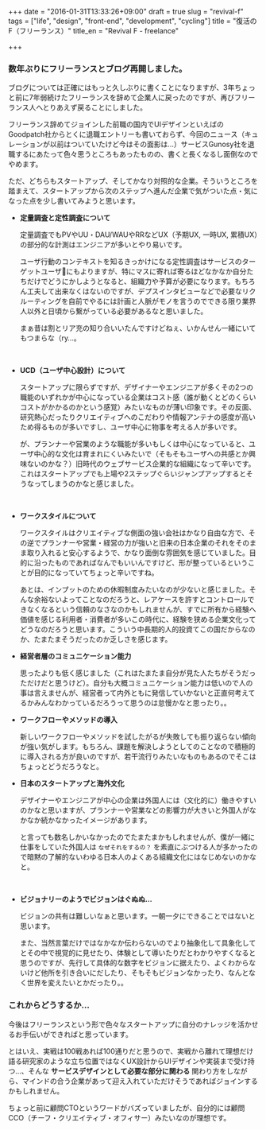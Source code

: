 +++
date = "2016-01-31T13:33:26+09:00"
draft = true
slug = "revival-f"
tags = ["life", "design", "front-end", "development", "cycling"]
title = "復活のF（フリーランス）"
title_en = "Revival F - freelance"

+++

### 数年ぶりにフリーランスとブログ再開しました。

ブログについては正確にはもっと久しぶりに書くことになりますが、3年ちょっと前に7年弱続けたフリーランスを辞めて企業人に戻ったのですが、再びフリーランス人へとりあえず戻ることにしました。

フリーランス辞めてジョインした前職の国内でUIデザインといえばのGoodpatch社からとくに退職エントリーも書いておらず、今回のニュース（キュレーションが以前はついていたけど今はその面影は…）サービスGunosy社を退職するにあたって色々思うところもあったものの、書くと長くなるし面倒なのでやめます。

ただ、どちらもスタートアップ、そしてかなり対照的な企業。そういうところを踏まえて、スタートアップから次のステップへ進んだ企業で気がついた点・気になった点を少し書いてみようと思います。

- **定量調査と定性調査について**

  定量調査でもPVやUU・DAU/WAUやRRなどUX（予期UX, 一時UX, 累積UX）の部分的な計測はエンジニアが多いとやり易いです。

  ユーザ行動のコンテキストを知るきっかけになる定性調査はサービスのターゲットユーザにもよりますが、特にマスに寄れば寄るほどなかなか自分たちだけでどうにかしようとなると、組織力や予算が必要になります。もちろん工夫して出来なくはないのですが、デプスインタビューなどで必要なリクルーティングを自前でやるには計画と人脈がモノを言うのでできる限り業界人以外と日頃から繋がっている必要があるなと思いました。

  まぁ昔は割とリア充の知り合いいたんですけどねぇ、いかんせん一緒にいてもつまらな（ry…。

  ​

- **UCD（ユーザ中心設計）について**

  スタートアップに限らずですが、デザイナーやエンジニアが多くその2つの職能のいずれかが中心になっている企業はコスト感（誰が動くとどのくらいコストがかかるのかという感覚）みたいなものが薄い印象です。その反面、研究熱心だったりクリエイティブへのこだわりや情報アンテナの感度が高いため得るものが多いですし、ユーザ中心に物事を考える人が多いです。

  が、プランナーや営業のような職能が多いもしくは中心になっていると、ユーザ中心的な文化は育まれにくいみたいで（そもそもユーザへの共感とか興味ないのかな？）旧時代のウェブサービス企業的な組織になって辛いです。これはスタートアップでも上場や2ステップぐらいジャンプアップするとそうなってしまうのかなと感じました。

  ​

- **ワークスタイルについて**

  ワークスタイルはクリエイティブな側面の強い会社はかなり自由な方で、その逆でプランナーや営業・経営の力が強いと旧来の日本企業のそれをそのまま取り入れると安心するようで、かなり面倒な雰囲気を感じていました。目的に沿ったものであればなんでもいいんですけど、形が整っているということが目的になっていてちょっと辛いですね。

  あとは、インプットのための休暇制度みたいなのが少ないと感じました。そんな余裕ないよってことなのだろうと、レアケースを許すとコントロールできなくなるという信頼のなさなのかもしれませんが、すでに所有から経験へ価値を感じる利用者・消費者が多いこの時代に、経験を狭める企業文化ってどうなのだろうと思います。こういう中長期的人的投資てこの国だからなのか、たまたまそうだったのか乏しさを感じます。

- **経営者層のコミュニケーション能力**

  思ったよりも低く感じました（これはたまたま自分が見た人たちがそうだっただけだと思うけど）。自分も大概コミュニケーション能力は低いので人の事は言えませんが、経営者って内外ともに発信していかないと正直何考えてるかみんなわかっているだろうって思うのは怠慢かなと思ったり。。

- **ワークフローやメソッドの導入**

  新しいワークフローやメソッドを試したがるが失敗しても振り返らない傾向が強い気がします。もちろん、課題を解決しようとしてのことなので積極的に導入される方が良いのですが、若干流行りみたいなものもあるのでそこはちょっとどうだろうなと。

- **日本のスタートアップと海外文化**

  デザイナーやエンジニアが中心の企業は外国人には（文化的に）働きやすいのかなと思いますが、プランナーや営業などの影響力が大きいと外国人がなかなか続かなかったイメージがあります。

  と言っても数名しかいなかったのでたまたまかもしれませんが、僕が一緒に仕事をしていた外国人は `なぜそれをするの？` を素直にぶつける人が多かったので暗黙の了解的ないわゆる日本人のよくある組織文化にはなじめないのかなと。

  ​

- **ビジョナリーのようでビジョンはぐぬぬ…**

  ビジョンの共有は難しいなぁと思います。一朝一夕にできることではないと思います。

  また、当然言葉だけではなかなか伝わらないのでより抽象化して具象化してとその中で視覚的に見せたり、体験として導いたりだとわかりやすくなると思うのですが、先行して具体的な数字をビジョンに据えたり、よくわからないけど他所を引き合いにだしたり、そもそもビジョンなかったり、なんとなく世界を変えたいとかだったり。。

### これからどうするか…

今後はフリーランスという形で色々なスタートアップに自分のナレッジを活かせるお手伝いができればと思っています。

とはいえ、実戦は100戦あれば100通りだと思うので、実戦から離れて理想だけ語る研究家のような立ち位置ではなくUX設計からUIデザインや実装まで受け持つ…、そんな **サービスデザインとして必要な部分に関わる** 関わり方をしながら、マインドの合う企業があって迎え入れていただけそうであればジョインするかもしれません。

ちょっと前に顧問CTOというワードがバズっていましたが、自分的には顧問CCO（チーフ・クリエイティブ・オフィサー）みたいなのが理想です。
